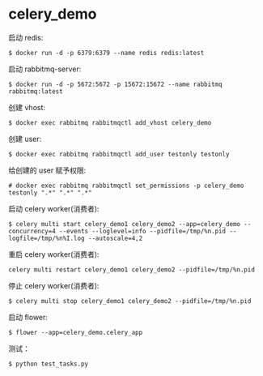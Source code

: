 # celery_demo

启动 redis:

    $ docker run -d -p 6379:6379 --name redis redis:latest

启动 rabbitmq-server:

    $ docker run -d -p 5672:5672 -p 15672:15672 --name rabbitmq rabbitmq:latest

创建 vhost:

    $ docker exec rabbitmq rabbitmqctl add_vhost celery_demo

创建 user:

    $ docker exec rabbitmq rabbitmqctl add_user testonly testonly

给创建的 user 赋予权限:

    # docker exec rabbitmq rabbitmqctl set_permissions -p celery_demo testonly ".*" ".*" ".*"

启动 celery worker(消费者):

    $ celery multi start celery_demo1 celery_demo2 --app=celery_demo --concurrency=4 --events --loglevel=info --pidfile=/tmp/%n.pid --logfile=/tmp/%n%I.log --autoscale=4,2

重启 celery worker(消费者):

    celery multi restart celery_demo1 celery_demo2 --pidfile=/tmp/%n.pid

停止 celery worker(消费者):

    $ celery multi stop celery_demo1 celery_demo2 --pidfile=/tmp/%n.pid

启动 flower:

    $ flower --app=celery_demo.celery_app

测试：

    $ python test_tasks.py
